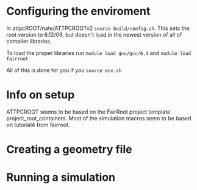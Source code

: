 # Configuring the enviroment

In attpcROOT/nate/ATTPCROOTv2 `source build/config.sh`. This sets the root version to 6.12/06, but doesn't load in the newest version of all of compiler libraries.

To load the proper libraries run `module load gnu/gcc/6.4` and `module load fairroot`

All of this is done for you if you `source env.sh`

# Info on setup
ATTPCROOT seems to be based on the FairRoot project template project_root_containers. Most of the simulation macros seem to be based on tutorial4 from fairroot.

# Creating a geometry file

# Running a simulation

# 